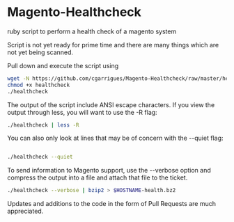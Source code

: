 # Magento-Healthcheck
ruby script to perform a health check of a magento system

Script is not yet ready for prime time and there are many things which are not yet being scanned.

Pull down and execute the script using

```bash
wget -N https://github.com/cgarrigues/Magento-Healthcheck/raw/master/healthcheck
chmod +x healthcheck
./healthcheck
```

The output of the script include ANSI escape characters.  If you view the output through less, you will want to use the -R flag:

```bash
./healthcheck | less -R
```

You can also only look at lines that may be of concern with the --quiet flag:

```bash

./healthcheck --quiet
```

To send information to Magento support, use the --verbose option and compress the output into a file and attach that file to the ticket.

```bash
./healthcheck --verbose | bzip2 > $HOSTNAME-health.bz2
```


Updates and additions to the code in the form of Pull Requests are much appreciated.
